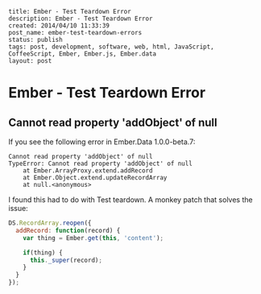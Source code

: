 ```
title: Ember - Test Teardown Error
description: Ember - Test Teardown Error
created: 2014/04/10 11:33:39
post_name: ember-test-teardown-errors
status: publish
tags: post, development, software, web, html, JavaScript, CoffeeScript, Ember, Ember.js, Ember.data
layout: post
```

# Ember - Test Teardown Error
## Cannot read property 'addObject' of null

If you see the following error in Ember.Data 1.0.0-beta.7:

```
Cannot read property 'addObject' of null
TypeError: Cannot read property 'addObject' of null
    at Ember.ArrayProxy.extend.addRecord
    at Ember.Object.extend.updateRecordArray
    at null.<anonymous>
```

I found this had to do with Test teardown. A monkey patch that solves the issue:

```javascript
DS.RecordArray.reopen({
  addRecord: function(record) {
    var thing = Ember.get(this, 'content');

    if(thing) {
      this._super(record);
    }
  }
});
```
